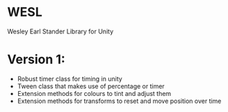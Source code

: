 # WESL

Wesley Earl Stander Library for Unity

# Version 1:

- Robust timer class for timing in unity
- Tween class that makes use of percentage or timer
- Extension methods for colours to tint and adjust them
- Extension methods for transforms to reset and move position over time
